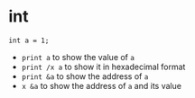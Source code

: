 
# int

```
int a = 1;
```

- `print a` to show the value of `a`
- `print /x a` to show it in hexadecimal format
- `print &a` to show the address of `a`
- `x &a` to show the address of `a` and its value
